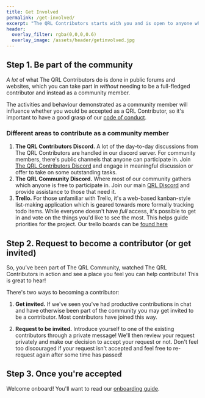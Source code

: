```yaml
---
title: Get Involved
permalink: /get-involved/
excerpt: "The QRL Contributors starts with you and is open to anyone who wishes to move the blockchain ecosystem forward."
header:
  overlay_filter: rgba(0,0,0,0.6)
  overlay_image: /assets/header/getinvolved.jpg
---
```


## Step 1. Be part of the community

*A lot* of what The QRL Contributors do is done in public forums and websites, which you can take part in *without* needing to be a full-fledged contributor and instead as a community member. 

The activities and behaviour demonstrated as a community member will influence whether you would be accepted as a QRL Contributor, so it's important to have a good grasp of our [code of conduct](/code-of-conduct).

### Different areas to contribute as a community member

1. **The QRL Contributors Discord.** A lot of the day-to-day discussions from The QRL Contributors are handled in our discord server. For community members, there's public channels that anyone can participate in. Join [The QRL Contributors Discord](#) and engage in meaningful discussion or offer to take on some outstanding tasks. 
2. **The QRL Community Discord.** Where most of our community gathers which anyone is free to participate in. Join our main [QRL Discord](https://discord.gg/jBT6BEp) and provide assistance to those that need it.
2. **Trello.** For those unfamiliar with Trello, it's a web-based kanban-style list-making application which is geared towards more formally tracking todo items. While everyone doesn't have *full* access, it's possible to get in and vote on the things you'd like to see the most. This helps guide priorities for the project. Our trello boards can be [found here](https://trello.com/theqrlcontributors/home) 

## Step 2. Request to become a contributor (or get invited)

So, you've been part of The QRL Community, watched The QRL Contributors in action and see a place you feel you can help contribute! This is great to hear! 

There's two ways to becoming a contributor:

1. **Get invited.** If we've seen you've had productive contributions in chat and have otherwise been part of the community you may get invited to be a contributor. Most contributors have joined this way.

2. **Request to be invited.** Introduce yourself to one of the existing contributors through a private message! We'll then review your request privately and make our decision to accept your request or not. Don't feel too discouraged if your request isn't accepted and feel free to re-request again after some time has passed!

## Step 3. Once you're accepted

Welcome onboard! You'll want to read our [onboarding guide](/onboarding/).